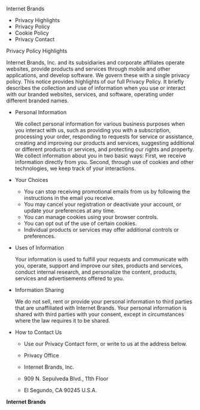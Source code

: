 Internet Brands

*   Privacy Highlights
*   Privacy Policy
*   Cookie Policy
*   Privacy Contact

Privacy Policy Highlights

Internet Brands, Inc. and its subsidiaries and corporate affiliates operate websites, provide products and services through mobile and other applications, and develop software. We govern these with a single privacy policy. This notice provides highlights of our full Privacy Policy. It briefly describes the collection and use of information when you use or interact with our branded websites, services, and software, operating under different branded names.

*   Personal Information
    
    We collect personal information for various business purposes when you interact with us, such as providing you with a subscription, processing your order, responding to requests for service or assistance, creating and improving our products and services, suggesting additional or different products or services, and protecting our rights and property. We collect information about you in two basic ways: First, we receive information directly from you. Second, through use of cookies and other technologies, we keep track of your interactions.
    
*   Your Choices
    *   You can stop receiving promotional emails from us by following the instructions in the email you receive.
    *   You may cancel your registration or deactivate your account, or update your preferences at any time.
    *   You can manage cookies using your browser controls.
    *   You can opt out of the use of certain cookies.
    *   Individual products or services may offer additional controls or preferences.
*   Uses of Information
    
    Your information is used to fulfill your requests and communicate with you, operate, support and improve our sites, products and services, conduct internal research, and personalize the content, products, services and advertisements offered to you.
    
*   Information Sharing
    
    We do not sell, rent or provide your personal information to third parties that are unaffiliated with Internet Brands. Your personal information is shared with third parties with your consent, except in circumstances where the law requires it to be shared.
    
*   How to Contact Us
    *   Use our Privacy Contact form, or write to us at the address below.
      
    *   Privacy Office
    *   Internet Brands, Inc.
    *   909 N. Sepulveda Blvd., 11th Floor
    *   El Segundo, CA 90245 U.S.A.

**Internet Brands**